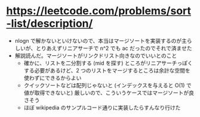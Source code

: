 # https://leetcode.com/problems/sort-list/description/

- nlogn で解かないといけないので、本当はマージソートを実装するのが主らしいが、とりあえずリニアサーチで n^2 でも ac だったのでそれで済ませた
- 解説読んだ。マージソートがリンクドリスト向きなのでいいとのこと
  - 確かに、リストを二分割する (mid を探す) ところがリニアサーチっぽくする必要があるけど、2 つのリストをマージするところは余計な空間を使わずにできるからよい
  - クイックソートなどは配列じゃないと (インデックスを与えると O(1) で値が取得できないと) 厳しいので、こういうケースではマージソートが良さそう
  - ほぼ wikipedia のサンプルコード通りに実装したらすんなり行けた
